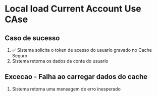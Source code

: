 # Local load Current Account Use CAse

## Caso de sucesso
1. ✅ Sistema solicita o token de acesso do usuario gravado no Cache Seguro
2. Sistema retorna os dados da conta do usuario

## Excecao - Falha ao carregar dados do cache
1. Sistema retorna uma mensagem de erro inesperado
